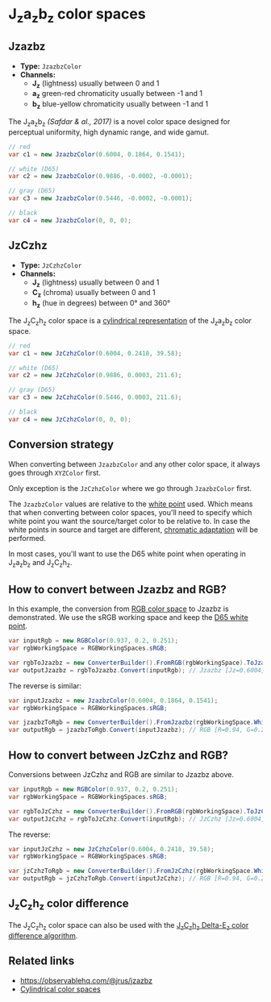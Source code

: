 # J<sub>z</sub>a<sub>z</sub>b<sub>z</sub> color spaces

## Jzazbz

- **Type:** `JzazbzColor`
- **Channels:**
  - **J<sub>z</sub>** (lightness) usually between 0 and 1
  - **a<sub>z</sub>** green-red chromaticity usually between -1 and 1
  - **b<sub>z</sub>** blue-yellow chromaticity usually between -1 and 1

The J<sub>z</sub>a<sub>z</sub>b<sub>z</sub> *(Safdar & al., 2017)* is a novel color space designed for perceptual uniformity, high dynamic range, and wide gamut.

```csharp
// red
var c1 = new JzazbzColor(0.6004, 0.1864, 0.1541);

// white (D65)
var c2 = new JzazbzColor(0.9886, -0.0002, -0.0001);

// gray (D65)
var c3 = new JzazbzColor(0.5446, -0.0002, -0.0001);

// black
var c4 = new JzazbzColor(0, 0, 0);
```


## JzCzhz

- **Type:** `JzCzhzColor`
- **Channels:**
  - **J<sub>z</sub>** (lightness) usually between 0 and 1
  - **C<sub>z</sub>** (chroma) usually between 0 and 1
  - **h<sub>z</sub>** (hue in degrees) between 0° and 360°

The J<sub>z</sub>C<sub>z</sub>h<sub>z</sub> color space is a [cylindrical representation](topic-cylindrical-spaces.md) of the J<sub>z</sub>a<sub>z</sub>b<sub>z</sub> color space.

```csharp
// red
var c1 = new JzCzhzColor(0.6004, 0.2418, 39.58);

// white (D65)
var c2 = new JzCzhzColor(0.9886, 0.0003, 211.6);

// gray (D65)
var c3 = new JzCzhzColor(0.5446, 0.0003, 211.6);

// black
var c4 = new JzCzhzColor(0, 0, 0);
```


## Conversion strategy

When converting between `JzazbzColor` and any other color space, it always goes through `XYZColor` first.

Only exception is the `JzCzhzColor` where we go through `JzazbzColor` first.

The `JzazbzColor` values are relative to the [white point](topic-illuminants.md) used. Which means that when converting between color spaces, you'll need to specify which white point you want the source/target color to be relative to. In case the white points in source and target are different, [chromatic adaptation](topic-conversion.md#chromatic-adaptation) will be performed.

In most cases, you'll want to use the D65 white point when operating in J<sub>z</sub>a<sub>z</sub>b<sub>z</sub> and J<sub>z</sub>C<sub>z</sub>h<sub>z</sub>.


## How to convert between Jzazbz and RGB?

In this example, the conversion from [RGB color space](spaces-rgb.md) to Jzazbz is demonstrated. We use the sRGB working space and keep the [D65 white point](topic-illuminants.md).

```csharp
var inputRgb = new RGBColor(0.937, 0.2, 0.251);
var rgbWorkingSpace = RGBWorkingSpaces.sRGB;

var rgbToJzazbz = new ConverterBuilder().FromRGB(rgbWorkingSpace).ToJzazbz(rgbWorkingSpace.WhitePoint).Build();
var outputJzazbz = rgbToJzazbz.Convert(inputRgb); // Jzazbz [Jz=0.6004, az=0.1864, bz=0.1541]
```

The reverse is similar:

```csharp
var inputJzazbz = new JzazbzColor(0.6004, 0.1864, 0.1541);
var rgbWorkingSpace = RGBWorkingSpaces.sRGB;

var jzazbzToRgb = new ConverterBuilder().FromJzazbz(rgbWorkingSpace.WhitePoint).ToRGB(rgbWorkingSpace).Build();
var outputRgb = jzazbzToRgb.Convert(inputJzazbz); // RGB [R=0.94, G=0.2, B=0.25]
```


## How to convert between JzCzhz and RGB?

Conversions between JzCzhz and RGB are similar to Jzazbz above.

```csharp
var inputRgb = new RGBColor(0.937, 0.2, 0.251);
var rgbWorkingSpace = RGBWorkingSpaces.sRGB;

var rgbToJzCzhz = new ConverterBuilder().FromRGB(rgbWorkingSpace).ToJzCzhz(rgbWorkingSpace.WhitePoint).Build();
var outputJzCzhz = rgbToJzCzhz.Convert(inputRgb); // JzCzhz [Jz=0.6004, Cz=0.2418, hz=39.58]
```

The reverse:

```csharp
var inputJzCzhz = new JzCzhzColor(0.6004, 0.2418, 39.58);
var rgbWorkingSpace = RGBWorkingSpaces.sRGB;

var jzCzhzToRgb = new ConverterBuilder().FromJzCzhz(rgbWorkingSpace.WhitePoint).ToRGB(rgbWorkingSpace).Build();
var outputRgb = jzCzhzToRgb.Convert(inputJzCzhz); // RGB [R=0.94, G=0.2, B=0.25]
```


## J<sub>z</sub>C<sub>z</sub>h<sub>z</sub> color difference

The J<sub>z</sub>C<sub>z</sub>h<sub>z</sub> color space can also be used with the [J<sub>z</sub>C<sub>z</sub>h<sub>z</sub> Delta-E<sub>z</sub> color difference algorithm](topic-color-difference.md).


## Related links

- https://observablehq.com/@jrus/jzazbz
- [Cylindrical color spaces](topic-cylindrical-spaces.md)
